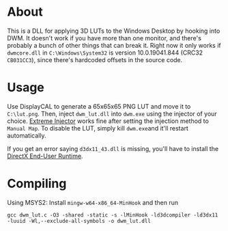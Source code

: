 # About
This is a DLL for applying 3D LUTs to the Windows Desktop by hooking into DWM. It doesn't work if you have more than one monitor, and there's probably a bunch of other things that can break it. Right now it only works if `dwmcore.dll` in `C:\Windows\System32` is version 10.0.19041.844 (CRC32 `CB031CC3`), since there's hardcoded offsets in the source code.

# Usage
Use DisplayCAL to generate a 65x65x65 PNG LUT and move it to `C:\lut.png`. Then, inject `dwm_lut.dll` into `dwm.exe` using the injector of your choice.
[Extreme Injector](https://github.com/master131/ExtremeInjector) works fine after setting the injection method to `Manual Map`. To disable the LUT, simply kill `dwm.exe`and it'll restart automatically.

If you get an error saying `d3dx11_43.dll` is missing, you'll have to install the [DirectX End-User Runtime](https://www.microsoft.com/en-us/download/details.aspx?id=35).

# Compiling
Using MSYS2: Install `mingw-w64-x86_64-MinHook` and then run

`gcc dwm_lut.c -O3 -shared -static -s -lMinHook -ld3dcompiler -ld3dx11 -luuid -Wl,--exclude-all-symbols -o dwm_lut.dll`
